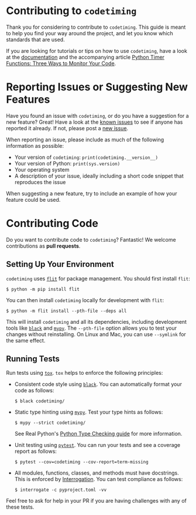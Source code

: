 # Contributing to `codetiming`

Thank you for considering to contribute to `codetiming`. This guide is meant to help you find your way around the project, and let you know which standards that are used.

If you are looking for tutorials or tips on how to use `codetiming`, have a look at the [documentation](https://github.com/realpython/codetiming/blob/master/README.md) and the accompanying article [Python Timer Functions: Three Ways to Monitor Your Code](https://realpython.com/python-timer/).


# Reporting Issues or Suggesting New Features

Have you found an issue with `codetiming`, or do you have a suggestion for a new feature? Great! Have a look at the [known issues](https://github.com/realpython/codetiming/issues/new) to see if anyone has reported it already. If not, please post a [new issue](https://github.com/realpython/codetiming/issues/new).

When reporting an issue, please include as much of the following information as possible:

- Your version of `codetiming`: `print(codetiming.__version__)`
- Your version of Python: `print(sys.version)`
- Your operating system
- A description of your issue, ideally including a short code snippet that reproduces the issue

When suggesting a new feature, try to include an example of how your feature could be used.


# Contributing Code

Do you want to contribute code to `codetiming`? Fantastic! We welcome contributions as **pull requests**.


## Setting Up Your Environment

`codetiming` uses [`flit`](https://flit.readthedocs.io) for package management. You should first install `flit`:

```
$ python -m pip install flit
```

You can then install `codetiming` locally for development with `flit`:

```
$ python -m flit install --pth-file --deps all
```

This will install `codetiming` and all its dependencies, including development tools like [`black`](https://black.readthedocs.io) and [`mypy`](http://mypy-lang.org/). The `--pth-file` option allows you to test your changes without reinstalling. On Linux and Mac, you can use `--symlink` for the same effect.


## Running Tests

Run tests using [`tox`](https://tox.readthedocs.io/). `tox` helps to enforce the following principles:

- Consistent code style using [`black`](https://black.readthedocs.io). You can automatically format your code as follows:

    ```
    $ black codetiming/
    ```

- Static type hinting using [`mypy`](http://mypy-lang.org/). Test your type hints as follows:

    ```
    $ mypy --strict codetiming/
    ```

    See Real Python's [Python Type Checking guide](https://realpython.com/python-type-checking/) for more information.

- Unit testing using [`pytest`](https://docs.pytest.org/). You can run your tests and see a coverage report as follows:

    ```
    $ pytest --cov=codetiming --cov-report=term-missing
    ```

- All modules, functions, classes, and methods must have docstrings. This is enforced by [Interrogation](https://interrogate.readthedocs.io/). You can test compliance as follows:

    ```
    $ interrogate -c pyproject.toml -vv
    ```

Feel free to ask for help in your PR if you are having challenges with any of these tests.